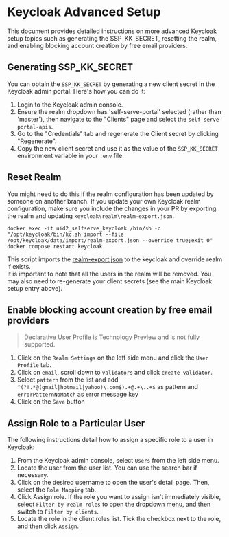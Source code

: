 # Keycloak Advanced Setup

This document provides detailed instructions on more advanced Keycloak setup topics such as generating the SSP_KK_SECRET, resetting the realm, and enabling blocking account creation by free email providers.

## Generating SSP_KK_SECRET

You can obtain the `SSP_KK_SECRET` by generating a new client secret in the Keycloak admin portal. Here's how you can do it:

1. Login to the Keycloak admin console.
2. Ensure the realm dropdown has 'self-serve-portal' selected (rather than 'master'), then navigate to the "Clients" page and select the `self-serve-portal-apis`.
3. Go to the "Credentials" tab and regenerate the Client secret by clicking "Regenerate".
4. Copy the new client secret and use it as the value of the `SSP_KK_SECRET` environment variable in your `.env` file.

## Reset Realm

You might need to do this if the realm configuration has been updated by someone on another branch. If you update your own Keycloak realm configuration, make sure you include the changes in your PR by exporting the realm and updating `keycloak\realm\realm-export.json`.

```
docker exec -it uid2_selfserve_keycloak /bin/sh -c "/opt/keycloak/bin/kc.sh import --file /opt/keycloak/data/import/realm-export.json --override true;exit 0"
docker compose restart keycloak
```

This script imports the [realm-export.json](https://github.com/IABTechLab/uid2-self-serve-portal/blob/main/keycloak/realm/realm-export.json) to the keycloak and override realm if exists.\
It is important to note that all the users in the realm will be removed. You may also need to re-generate your client secrets (see the main Keycloak setup entry above).

## Enable blocking account creation by free email providers

> Declarative User Profile is Technology Preview and is not fully supported.

1. Click on the `Realm Settings` on the left side menu and click the `User Profile` tab.
2. Click on `email`, scroll down to `validators` and click `create validator`.
3. Select `pattern` from the list and add `^(?!.*@(gmail|hotmail|yahoo)\.com$).+@.+\..+$` as pattern and `errorPatternNoMatch` as error message key
4. Click on the `Save` button

## Assign Role to a Particular User

The following instructions detail how to assign a specific role to a user in Keycloak:

1. From the Keycloak admin console, select `Users` from the left side menu.
2. Locate the user from the user list. You can use the search bar if necessary.
3. Click on the desired username to open the user's detail page. Then, select the `Role Mapping` tab.
4. Click Assign role. If the role you want to assign isn't immediately visible, select `Filter by realm roles` to open the dropdown menu, and then switch to `Filter by clients`.
5. Locate the role in the client roles list. Tick the checkbox next to the role, and then click `Assign`.
